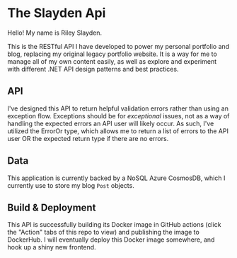 # The Slayden Api
Hello! My name is Riley Slayden. 

This is the RESTful API I have developed to power my personal portfolio and blog, replacing my original legacy portfolio website. It is a way for me to manage all of my own content easily, as well as explore and experiment with different .NET API design patterns and best practices.

## API

I've designed this API to return helpful validation errors rather than using an exception flow. Exceptions should be for _exceptional_ issues, not as a way of handling the expected errors an API user will likely occur. As such, I've utilized the ErrorOr type, which allows me to return a list of errors to the API user OR the expected return type if there are no errors. 

## Data

This application is currently backed by a NoSQL Azure CosmosDB, which I currently use to store my blog `Post` objects.

## Build & Deployment
This API is successfully building its Docker image in GitHub actions (click the "Action" tabs of this repo to view) and publishing the image to DockerHub. I will eventually deploy this Docker image somewhere, and hook up a shiny new frontend.
